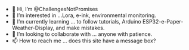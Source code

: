 - 👋 Hi, I’m @ChallengesNotPromises
- 👀 I’m interested in ...Lora, e-ink, environmental monitoring. 
- 🌱 I’m currently learning ... to follow tutorials, Arduino ESP32-e-Paper-Weather-Display, and make mistakes. 
- 💞️ I’m looking to collaborate with ... anyone with patience. 
- 📫 How to reach me ... does this site have a message box?

<!---
ChallengesNotPromises/ChallengesNotPromises is a ✨ special ✨ repository because its `README.md` (this file) appears on your GitHub profile.
You can click the Preview link to take a look at your changes.
--->
